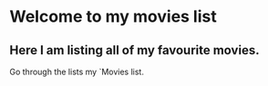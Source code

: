 # Welcome to my movies list

## Here I am listing all of my favourite movies.

Go through the lists my `Movies list.